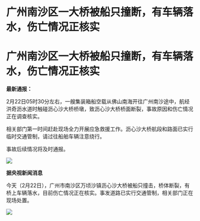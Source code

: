 # 广州南沙区一大桥被船只撞断，有车辆落水，伤亡情况正核实

# 广州南沙区一大桥被船只撞断，有车辆落水，伤亡情况正核实

**最新通报：**

2月22日05时30分左右，一艘集装箱船空载从佛山南海开往广州南沙途中，航经洪奇沥水道时触碰沥心沙大桥桥墩，致沥心沙大桥桥面断裂，事故原因和伤亡情况正在调查核实。

相关部门第一时间赶赴现场全力开展应急救援工作。沥心沙大桥航段和路面已实行临时交通管制，请过往船舶车辆注意绕行。

事故后续情况将及时通报。

![](https://inews.gtimg.com/om_bt/OlJbl4TXTivO1JBrzeKsmT-166cs3MTYrsMEEDF6_pZfgAA/1000)

**据央视新闻消息**

今天（2月22日），广州市南沙区万顷沙镇沥心沙大桥被船只撞击，桥体断裂，有桥上车辆落水，目前伤亡情况正在核实。事发道路已实行交通管制，相关部门正在现场处置。

![](https://inews.gtimg.com/news_bt/Ob04oXCnMYGAwIJt7PJW8RyWqHxz4-8dYozgEpDkNTQuwAA/1000)

